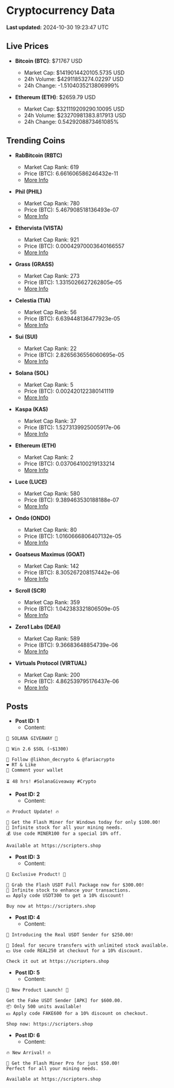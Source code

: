 # Cryptocurrency Data

**Last updated:** 2024-10-30 19:23:47 UTC

## Live Prices
- **Bitcoin (BTC)**: $71767 USD
  - Market Cap: $1419014420105.5735 USD
  - 24h Volume: $42911853274.02297 USD
  - 24h Change: -1.5104035213806999%

- **Ethereum (ETH)**: $2659.79 USD
  - Market Cap: $321119209290.10095 USD
  - 24h Volume: $23270981383.817913 USD
  - 24h Change: 0.5429208873461085%

## Trending Coins
- **RabBitcoin (RBTC)**
  - Market Cap Rank: 619
  - Price (BTC): 6.661606586246432e-11
  - [More Info](https://www.coingecko.com/en/coins/rabbitcoin)

- **Phil (PHIL)**
  - Market Cap Rank: 780
  - Price (BTC): 5.467908518136493e-07
  - [More Info](https://www.coingecko.com/en/coins/phil)

- **Ethervista (VISTA)**
  - Market Cap Rank: 921
  - Price (BTC): 0.00042970003640166557
  - [More Info](https://www.coingecko.com/en/coins/ethervista)

- **Grass (GRASS)**
  - Market Cap Rank: 273
  - Price (BTC): 1.3315026627262805e-05
  - [More Info](https://www.coingecko.com/en/coins/grass)

- **Celestia (TIA)**
  - Market Cap Rank: 56
  - Price (BTC): 6.639448136477923e-05
  - [More Info](https://www.coingecko.com/en/coins/celestia)

- **Sui (SUI)**
  - Market Cap Rank: 22
  - Price (BTC): 2.8265636556060695e-05
  - [More Info](https://www.coingecko.com/en/coins/sui)

- **Solana (SOL)**
  - Market Cap Rank: 5
  - Price (BTC): 0.002420122380141119
  - [More Info](https://www.coingecko.com/en/coins/solana)

- **Kaspa (KAS)**
  - Market Cap Rank: 37
  - Price (BTC): 1.5273139925005917e-06
  - [More Info](https://www.coingecko.com/en/coins/kaspa)

- **Ethereum (ETH)**
  - Market Cap Rank: 2
  - Price (BTC): 0.037064100219133214
  - [More Info](https://www.coingecko.com/en/coins/ethereum)

- **Luce (LUCE)**
  - Market Cap Rank: 580
  - Price (BTC): 9.389463530188188e-07
  - [More Info](https://www.coingecko.com/en/coins/luce)

- **Ondo (ONDO)**
  - Market Cap Rank: 80
  - Price (BTC): 1.0160666806407132e-05
  - [More Info](https://www.coingecko.com/en/coins/ondo)

- **Goatseus Maximus (GOAT)**
  - Market Cap Rank: 142
  - Price (BTC): 8.305267208157442e-06
  - [More Info](https://www.coingecko.com/en/coins/goatseus-maximus)

- **Scroll (SCR)**
  - Market Cap Rank: 359
  - Price (BTC): 1.042383321806509e-05
  - [More Info](https://www.coingecko.com/en/coins/scroll)

- **Zero1 Labs (DEAI)**
  - Market Cap Rank: 589
  - Price (BTC): 9.36683648854739e-06
  - [More Info](https://www.coingecko.com/en/coins/zero1-labs)

- **Virtuals Protocol (VIRTUAL)**
  - Market Cap Rank: 200
  - Price (BTC): 4.862539795176437e-06
  - [More Info](https://www.coingecko.com/en/coins/virtual-protocol)

## Posts
- **Post ID: 1**
  - Content:
```
🚀 SOLANA GIVEAWAY 🚀

🎁 Win 2.6 $SOL (~$1300)

🤝 Follow @likhon_decrypto & @fariacrypto
❤️ RT & Like
💬 Comment your wallet

⏳ 48 hrs! #SolanaGiveaway #Crypto
```

- **Post ID: 2**
  - Content:
```
🔥 Product Update! 🔥

🚀 Get the Flash Miner for Windows today for only $100.00!
🔋 Infinite stock for all your mining needs.
💰 Use code MINER100 for a special 10% off.

Available at https://scripters.shop
```

- **Post ID: 3**
  - Content:
```
🎁 Exclusive Product! 🎁

💸 Grab the Flash USDT Full Package now for $300.00!
🎉 Infinite stock to enhance your transactions.
💵 Apply code USDT300 to get a 10% discount!

Buy now at https://scripters.shop
```

- **Post ID: 4**
  - Content:
```
💎 Introducing the Real USDT Sender for $250.00!

💼 Ideal for secure transfers with unlimited stock available.
💵 Use code REAL250 at checkout for a 10% discount.

Check it out at https://scripters.shop
```

- **Post ID: 5**
  - Content:
```
🚀 New Product Launch! 🚀

Get the Fake USDT Sender [APK] for $600.00.
📦 Only 500 units available!
💵 Apply code FAKE600 for a 10% discount on checkout.

Shop now: https://scripters.shop
```

- **Post ID: 6**
  - Content:
```
🔥 New Arrival! 🔥

💸 Get the Flash Miner Pro for just $50.00!
Perfect for all your mining needs.

Available at https://scripters.shop
```


